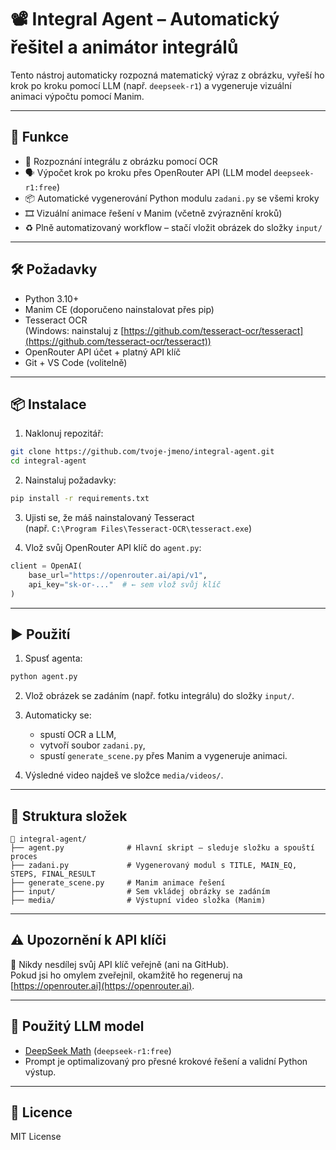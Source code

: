 # 📽️ Integral Agent – Automatický řešitel a animátor integrálů

Tento nástroj automaticky rozpozná matematický výraz z obrázku, vyřeší ho krok po kroku pomocí LLM (např. `deepseek-r1`) a vygeneruje vizuální animaci výpočtu pomocí Manim.

---

## 🚀 Funkce

- 🧠 Rozpoznání integrálu z obrázku pomocí OCR
- 🗣️ Výpočet krok po kroku přes OpenRouter API (LLM model `deepseek-r1:free`)
- 📦 Automatické vygenerování Python modulu `zadani.py` se všemi kroky
- 🎞️ Vizuální animace řešení v Manim (včetně zvýraznění kroků)
- ♻️ Plně automatizovaný workflow – stačí vložit obrázek do složky `input/`

---

## 🛠️ Požadavky

- Python 3.10+
- Manim CE (doporučeno nainstalovat přes pip)
- Tesseract OCR  
  (Windows: nainstaluj z [https://github.com/tesseract-ocr/tesseract](https://github.com/tesseract-ocr/tesseract))
- OpenRouter API účet + platný API klíč
- Git + VS Code (volitelně)

---

## 📦 Instalace

1. Naklonuj repozitář:

```bash
git clone https://github.com/tvoje-jmeno/integral-agent.git
cd integral-agent
```

2. Nainstaluj požadavky:

```bash
pip install -r requirements.txt
```

3. Ujisti se, že máš nainstalovaný Tesseract  
   (např. `C:\Program Files\Tesseract-OCR\tesseract.exe`)

4. Vlož svůj OpenRouter API klíč do `agent.py`:

```python
client = OpenAI(
    base_url="https://openrouter.ai/api/v1",
    api_key="sk-or-..."  # ← sem vlož svůj klíč
)
```

---

## ▶️ Použití

1. Spusť agenta:

```bash
python agent.py
```

2. Vlož obrázek se zadáním (např. fotku integrálu) do složky `input/`.

3. Automaticky se:
   - spustí OCR a LLM,
   - vytvoří soubor `zadani.py`,
   - spustí `generate_scene.py` přes Manim a vygeneruje animaci.

4. Výsledné video najdeš ve složce `media/videos/`.

---

## 📁 Struktura složek

```
📁 integral-agent/
├── agent.py              # Hlavní skript – sleduje složku a spouští proces
├── zadani.py             # Vygenerovaný modul s TITLE, MAIN_EQ, STEPS, FINAL_RESULT
├── generate_scene.py     # Manim animace řešení
├── input/                # Sem vkládej obrázky se zadáním
├── media/                # Výstupní video složka (Manim)
```

---

## ⚠️ Upozornění k API klíči

🔐 Nikdy nesdílej svůj API klíč veřejně (ani na GitHub).  
Pokud jsi ho omylem zveřejnil, okamžitě ho regeneruj na [https://openrouter.ai](https://openrouter.ai).

---

## 🧠 Použitý LLM model

- [DeepSeek Math](https://openrouter.ai/chat/deepseek/deepseek-math) (`deepseek-r1:free`)
- Prompt je optimalizovaný pro přesné krokové řešení a validní Python výstup.

---

## 📜 Licence

MIT License



